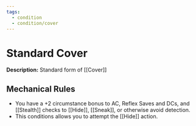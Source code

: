 ```yaml
---
tags:
  - condition
  - condition/cover
---
```

# Standard Cover
**Description:** Standard form of [[Cover]]

## Mechanical Rules

- You have a +2 circumstance bonus to AC, Reflex Saves and DCs, and [[Stealth]] checks to [[Hide]], [[Sneak]], or otherwise avoid detection.
- This conditions allows you to attempt the [[Hide]] action.